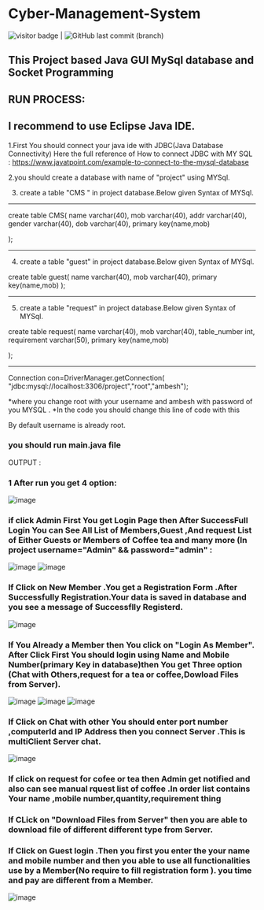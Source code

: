 

# Cyber-Management-System

<img src= "https://visitor-badge.laobi.icu/badge?page_id=201851019-iiitv/Cyber-Management-System " alt="visitor badge"/> |  ![GitHub last commit (branch)](https://img.shields.io/github/last-commit/201851019-iiitv/Cyber-Management-System/main)

## This Project based Java GUI MySql database and Socket Programming
## RUN PROCESS:


## I recommend to use Eclipse Java IDE.

1.First You should connect your java ide with JDBC(Java Database Connectivity) 
Here the full reference of How to connect JDBC with MY SQL :
https://www.javatpoint.com/example-to-connect-to-the-mysql-database

2.you should create a database with name of "project" using MYSql.

3. create a table "CMS " in project database.Below given Syntax of MYSql.
 -- -----------------------------------------------------------------
create table CMS(
 name varchar(40),
 mob varchar(40),
addr varchar(40),
 gender varchar(40),
 dob varchar(40),
 primary key(name,mob)
 
 
);

-------------------------------------------------------------------------------
4. create a table "guest" in project database.Below given Syntax of MYSql.
 
create table guest(
 name varchar(40),
 mob varchar(40),
 primary key(name,mob)
);
-- -----------------------------------------------------------------
5. create a table "request" in project database.Below given Syntax of MYSql.
 
create table request(
 name varchar(40),
 mob varchar(40),
 table_number int,
 requirement varchar(50),
 primary key(name,mob)

);
-- -----------------------------------------------------------------


Connection con=DriverManager.getConnection(
"jdbc:mysql://localhost:3306/project","root","ambesh");

 *where you change root with your username and ambesh with password of you MYSQL .
*In the code you should change this line of code with this

  By default username is already root.

 ### you should run main.java file
OUTPUT :

   
   
   ### 1  After run you get 4 option:
   
![image](https://user-images.githubusercontent.com/48892208/98442386-4b43a700-212a-11eb-9870-a1db5a68c83b.png)


### if click Admin First You get Login Page then After SuccessFull Login You can See All List of Members,Guest ,And request List of Either Guests or Members of Coffee tea and many more (In project username="Admin" && password="admin" :
![image](https://user-images.githubusercontent.com/48892208/98442475-dae95580-212a-11eb-9284-5336ab5178f7.png)
![image](https://user-images.githubusercontent.com/48892208/98442489-f6ecf700-212a-11eb-9ae7-45cbf607a7c9.png)

### If Click on New  Member .You get a Registration Form .After Successfully Registration.Your data is saved in database and you see a message of Successflly Registerd.
![image](https://user-images.githubusercontent.com/48892208/98442629-ab871880-212b-11eb-8b18-97ed0cbc18b7.png)

### If You Already a Member then You click on "Login As Member". After Click First You should login using Name and Mobile Number(primary Key in database)then You get Three option (Chat with Others,request for a tea or coffee,Dowload Files from Server). 
![image](https://user-images.githubusercontent.com/48892208/98442764-c017e080-212c-11eb-96ed-14a790b1573f.png)
![image](https://user-images.githubusercontent.com/48892208/98442748-9494f600-212c-11eb-85a9-7d3daf63499f.png)
![image](https://user-images.githubusercontent.com/48892208/98442775-d4f47400-212c-11eb-9f1c-c24f3782ecfb.png)

### If Click on Chat with other  You should enter port number ,computerId and IP Address then  you connect Server .This is multiClient Server chat.
![image](https://user-images.githubusercontent.com/48892208/98442871-8eebe000-212d-11eb-803f-3d675772ac59.png)

### If click on request for cofee or tea then Admin get notified and also can see manual rquest list of coffee .In order list contains Your name ,mobile number,quantity,requirement thing

### If CLick on "Download Files from  Server" then you are able to download file of different different type from Server.

### If Click on Guest login .Then you first you enter the your name and mobile number and then you able to use all functionalities use by a  Member(No require to fill registration form ). you time and pay are different from  a Member.
![image](https://user-images.githubusercontent.com/48892208/98443105-3d445500-212f-11eb-8144-7959ba6e032f.png)






